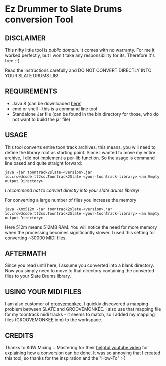 # Ez Drummer to Slate Drums conversion Tool

## DISCLAIMER

This nifty little tool is _public domain_. It comes with no warranty. For me it worked perfectly, but I won't take any 
responsibility for its. Therefore it's free ;-)

Read the instructions carefully and DO NOT CONVERT DIRECTLY INTO YOUR SLATE DRUMS LIB!

## REQUIREMENTS

* Java 8 (can be downloaded [here](http://java.oracle.com))
* cmd or shell - this is a command line tool
* Standalone Jar file (can be found in the bin directory for those, who do not want to build the jar file)

## USAGE

This tool converts entire toon track archives; this means, you will need to define the library root as starting point. 
Since I wanted to move my entire archive, I did not implement a per-lib function. So the usage is command line based and quite straight forward:

``
java -jar toontrack2slate-<version>.jar io.crowdcode.tt2ss.Toontrack2Slate <your-toontrack-library> <an Empty output Directory>
`` 

_I recommend not to convert directly into your slate drums library!_

For converting a large number of files you increase the memory

``
java -Xmx512m -jar toontrack2slate-<version>.jar io.crowdcode.tt2ss.Toontrack2Slate <your-toontrack-library> <an Empty output Directory>
`` 

Here 512m means 512MB RAM. You will notice the need for more memory when the processing becomes significantly slower. I used 
this setting for converting ~30000 MIDI files. 

## AFTERMATH
Since you read until here, I assume you converted into a blank directory. Now you simply need to move to that directory containing the converted files to your Slate Drums library.

## USING YOUR MIDI FILES
I am also customer of [groovemonkee](https://groovemonkee.com/). I quickly discovered a mapping problem between SLATE and GROOVEMONKEE. 
I also use that mapping file for my toontrack midi tracks - it seems to match, so I added my mapping files (GROOVEMONKEE.iom) to the workspace.

## CREDITS

Thanks to KdW Mixing + Mastering for their [helpful youtube video](https://www.youtube.com/watch?v=t-PxsaTjegU) for explaining how a conversion can be done. 
It was so annoying that I created this tool; so thanks for the inspiration and the "How-To" :-)

